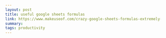 ```yaml
---
layout: post
title: useful google sheets formulas
link: https://www.makeuseof.com/crazy-google-sheets-formulas-extremely-useful/
summary: 
tags: productivity
---
```


